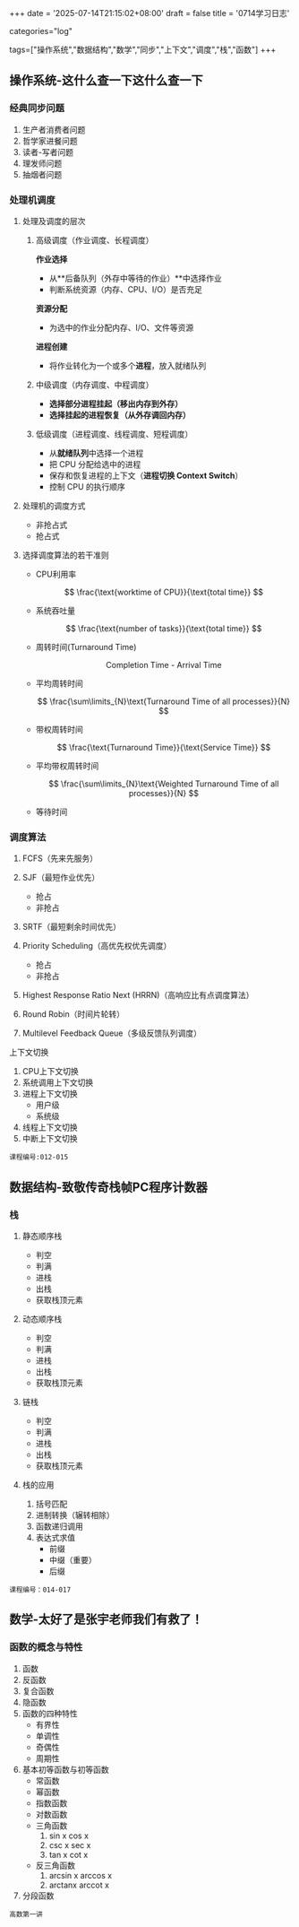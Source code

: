 +++
date = '2025-07-14T21:15:02+08:00'
draft = false
title = '0714学习日志'

categories="log"

tags=["操作系统","数据结构","数学","同步","上下文","调度","栈","函数"]
+++

## 操作系统-这什么查一下这什么查一下

### 经典同步问题

1. 生产者消费者问题
2. 哲学家进餐问题
3. 读者-写者问题
4. 理发师问题
5. 抽烟者问题

### 处理机调度

1. 处理及调度的层次

   1. 高级调度（作业调度、长程调度）

      **作业选择**

      - 从**后备队列（外存中等待的作业）**中选择作业
      - 判断系统资源（内存、CPU、I/O）是否充足

      **资源分配**

      - 为选中的作业分配内存、I/O、文件等资源

      **进程创建**

      - 将作业转化为一个或多个**进程**，放入就绪队列
   2. 中级调度（内存调度、中程调度）

      * **选择部分进程挂起（移出内存到外存）**
      * **选择挂起的进程恢复（从外存调回内存）**
   3. 低级调度（进程调度、线程调度、短程调度）

      * 从**就绪队列**中选择一个进程
      * 把 CPU 分配给选中的进程
      * 保存和恢复进程的上下文（**进程切换 Context Switch**）
      * 控制 CPU 的执行顺序
2. 处理机的调度方式

   * 非抢占式
   * 抢占式
3. 选择调度算法的若干准则

   * CPU利用率

     $$
     \frac{\text{worktime of CPU}}{\text{total time}}
     $$
   * 系统吞吐量

     $$
     \frac{\text{number of tasks}}{\text{total time}}
     $$
   * 周转时间(Turnaround Time)

     $$
     \text{Completion Time - Arrival Time}
     $$
   * 平均周转时间

     $$
     \frac{\sum\limits_{N}\text{Turnaround Time of all processes}}{N}
     $$
   * 带权周转时间

     $$
     \frac{\text{Turnaround Time}}{\text{Service Time}}
     $$
   * 平均带权周转时间

     $$
     \frac{\sum\limits_{N}\text{Weighted Turnaround Time of all processes}}{N}
     $$
   * 等待时间

### 调度算法

1. FCFS（先来先服务）
2. SJF（最短作业优先）

   * 抢占
   * 非抢占
3. SRTF（最短剩余时间优先）
4. Priority Scheduling（高优先权优先调度）

   * 抢占
   * 非抢占
5. Highest Response Ratio Next (HRRN)（高响应比有点调度算法）
6. Round Robin（时间片轮转）
7. Multilevel Feedback Queue（多级反馈队列调度）

上下文切换

1. CPU上下文切换
2. 系统调用上下文切换
3. 进程上下文切换
   * 用户级
   * 系统级
4. 线程上下文切换
5. 中断上下文切换

`课程编号:012-015`

## 数据结构-致敬传奇栈帧PC程序计数器

### 栈

1. 静态顺序栈

   * 判空
   * 判满
   * 进栈
   * 出栈
   * 获取栈顶元素
2. 动态顺序栈

   * 判空
   * 判满
   * 进栈
   * 出栈
   * 获取栈顶元素
3. 链栈

   * 判空
   * 判满
   * 进栈
   * 出栈
   * 获取栈顶元素
4. 栈的应用

   1. 括号匹配
   2. 进制转换（辗转相除）
   3. 函数递归调用
   4. 表达式求值
      * 前缀
      * 中缀（重要）
      * 后缀

`课程编号：014-017`

## 数学-太好了是张宇老师我们有救了！

### 函数的概念与特性

1. 函数
2. 反函数
3. 复合函数
4. 隐函数
5. 函数的四种特性
   * 有界性
   * 单调性
   * 奇偶性
   * 周期性
6. 基本初等函数与初等函数
   * 常函数
   * 幂函数
   * 指数函数
   * 对数函数
   * 三角函数
     1. sin x  cos x
     2. csc x sec x
     3. tan x cot x
   * 反三角函数
     1. arcsin x arccos x
     2. arctanx arccot x
7. 分段函数

`高数第一讲`
